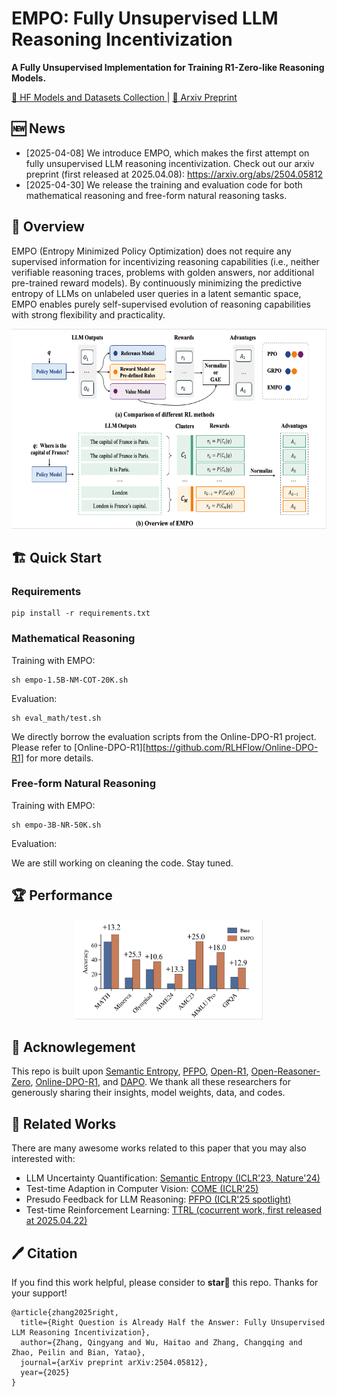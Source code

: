 # EMPO: Fully Unsupervised LLM Reasoning Incentivization

<b>A Fully Unsupervised Implementation for Training R1-Zero-like Reasoning Models. </b>


<a href="https://huggingface.co/collections/qingyangzhang/empo-67f9f7ad7817ebff4b664010">🤗 HF Models and Datasets Collection </a> |
<a href="https://arxiv.org/abs/2504.05812"> 📑 Arxiv Preprint </a>

## 🆕 News

- [2025-04-08] We introduce EMPO, which makes the first attempt on fully unsupervised LLM reasoning incentivization. Check out our arxiv preprint (first released at 2025.04.08): https://arxiv.org/abs/2504.05812
- [2025-04-30] We release the training and evaluation code for both mathematical reasoning and free-form natural reasoning tasks.

## 🎯 Overview

EMPO (Entropy Minimized Policy Optimization) does not require any supervised information for incentivizing reasoning capabilities (i.e., neither verifiable reasoning traces, problems with golden answers, nor additional pre-trained reward models). By continuously minimizing the predictive entropy of LLMs on unlabeled user queries in a latent semantic space, EMPO enables purely self-supervised evolution of reasoning capabilities with strong flexibility and practicality.

<p align="center">
<img src="./figs/EMPO.jpg" width="600" height="320">
</p>

## 🏗️ Quick Start
### Requirements

```
pip install -r requirements.txt
```


### Mathematical Reasoning

Training with EMPO:

```
sh empo-1.5B-NM-COT-20K.sh
```

Evaluation:

```
sh eval_math/test.sh
```

We directly borrow the evaluation scripts from the Online-DPO-R1 project. Please refer to [Online-DPO-R1][https://github.com/RLHFlow/Online-DPO-R1] for more details.

### Free-form Natural Reasoning

Training with EMPO:

```
sh empo-3B-NR-50K.sh
```

Evaluation:

We are still working on cleaning the code. Stay tuned.


## 🏆 Performance

<p align="center">
<img src="./figs/fancy_plot.jpg" width="300" height="160">
</p>

## 🙏 Acknowlegement

This repo is built upon [Semantic Entropy](https://github.com/jlko/semantic_uncertainty), [PFPO](https://github.com/microsoft/unilm/tree/master/PFPO), [Open-R1](https://github.com/huggingface/open-r1), [Open-Reasoner-Zero](https://github.com/Open-Reasoner-Zero/Open-Reasoner-Zero), [Online-DPO-R1](https://github.com/RLHFlow/Online-DPO-R1), and [DAPO](https://dapo-sia.github.io). We thank all these researchers for generously sharing their insights, model weights, data, and codes.

## 📑 Related Works

There are many awesome works related to this paper that you may also interested with:

- LLM Uncertainty Quantification: [Semantic Entropy (ICLR'23, Nature'24)](https://openreview.net/pdf?id=VD-AYtP0dve)
- Test-time Adaption in Computer Vision: [COME (ICLR'25)](https://openreview.net/pdf?id=506BjJ1ziZ)
- Presudo Feedback for LLM Reasoning: [PFPO (ICLR'25 spotlight)](https://arxiv.org/abs/2411.16345)
- Test-time Reinforcement Learning: [TTRL (cocurrent work, first released at 2025.04.22)](https://arxiv.org/abs/2504.16084)

## 🖊️ Citation

If you find this work helpful, please consider to **star🌟** this repo. Thanks for your support!
```
@article{zhang2025right,
  title={Right Question is Already Half the Answer: Fully Unsupervised LLM Reasoning Incentivization},
  author={Zhang, Qingyang and Wu, Haitao and Zhang, Changqing and Zhao, Peilin and Bian, Yatao},
  journal={arXiv preprint arXiv:2504.05812},
  year={2025}
}
```